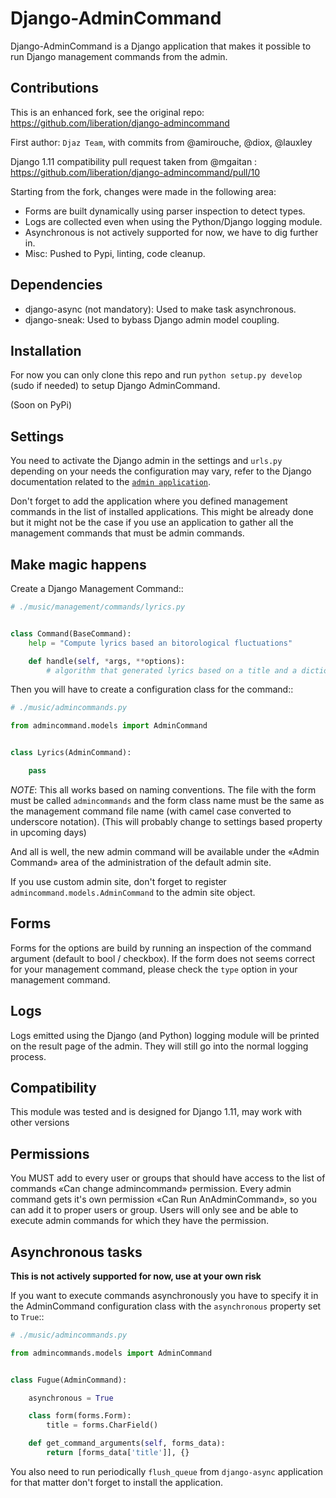 # Django-AdminCommand 

Django-AdminCommand is a Django application that makes it possible
to run Django management commands from the admin.

## Contributions

This is an enhanced fork, see the original repo: https://github.com/liberation/django-admincommand

First author: `Djaz Team`, with commits from @amirouche, @diox, @lauxley

Django 1.11 compatibility pull request taken from @mgaitan : https://github.com/liberation/django-admincommand/pull/10

Starting from the fork, changes were made in the following area:

- Forms are built dynamically using parser inspection to detect types.
- Logs are collected even when using the Python/Django logging module.
- Asynchronous is not actively supported for now, we have to dig further in.
- Misc: Pushed to Pypi, linting, code cleanup.

## Dependencies

 - django-async (not mandatory): Used to make task asynchronous.
 - django-sneak: Used to bybass Django admin model coupling.


## Installation

For now you can only clone this repo and run `python setup.py develop` (sudo if needed) to setup Django AdminCommand.

(Soon on PyPi)

## Settings


You need to activate the Django admin in the settings and ``urls.py``
depending on your needs the configuration may vary, refer
to the Django documentation related to the
[`admin application`](https://docs.djangoproject.com/en/dev/ref/contrib/admin/).

Don't forget to add the application where you defined management
commands in the list of installed applications. This might be already
done but it might not be the case if you use an application to gather
all the management commands that must be admin commands.


## Make magic happens


Create a Django Management Command::

```py
# ./music/management/commands/lyrics.py


class Command(BaseCommand):
    help = "Compute lyrics based an bitorological fluctuations"

    def handle(self, *args, **options):
        # algorithm that generated lyrics based on a title and a dictionary
```

Then you will have to create a configuration class for the command::

```py
# ./music/admincommands.py

from admincommand.models import AdminCommand


class Lyrics(AdminCommand):

    pass
```

*NOTE*: This all works based on naming conventions. The file with the form must be called `admincommands` and the form class name must be the same as the management command file name (with camel case converted to underscore notation).
(This will probably change to settings based property in upcoming days)

And all is well, the new admin command will be available under the
«Admin Command» area of the administration of the default admin site.

If you use custom admin site, don't forget to register
``admincommand.models.AdminCommand`` to the admin site object.


## Forms

Forms for the options are build by running an inspection of the command argument (default to bool / checkbox).
If the form does not seems correct for your management command, please check the `type` option in your management command.


## Logs

Logs emitted using the Django (and Python) logging module will be printed on the result page of the admin. They will still go into the normal logging process.


## Compatibility

This module was tested and is designed for Django 1.11, may work with other versions

## Permissions

You MUST add to every user or groups that should have access to the list of commands
«Can change admincommand» permission. Every admin command gets it's own permission
«Can Run AnAdminCommand», so you can add it to proper users or group. Users will
only see and be able to execute admin commands for which they have the permission.


## Asynchronous tasks

**This is not actively supported for now, use at your own risk**

If you want to execute commands asynchronously you have to
specify it in the AdminCommand configuration class with the
``asynchronous`` property set to ``True``::

```py
# ./music/admincommands.py

from admincommands.models import AdminCommand


class Fugue(AdminCommand):

    asynchronous = True

    class form(forms.Form):
        title = forms.CharField()

    def get_command_arguments(self, forms_data):
        return [forms_data['title']], {}
```


You also need to run periodically ``flush_queue`` from ``django-async`` application for that matter don't forget to install the application.

